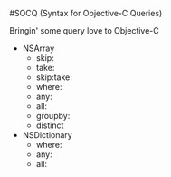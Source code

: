#SOCQ (Syntax for Objective-C Queries)

Bringin' some query love to Objective-C

- NSArray
	- skip:
	- take:
	- skip:take:
	- where:
	- any:
	- all:
	- groupby:
	- distinct
- NSDictionary
	- where:
	- any:
	- all:
